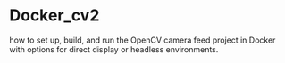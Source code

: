 # Docker_cv2
 how to set up, build, and run the OpenCV camera feed project in Docker with options for direct display or headless environments.

